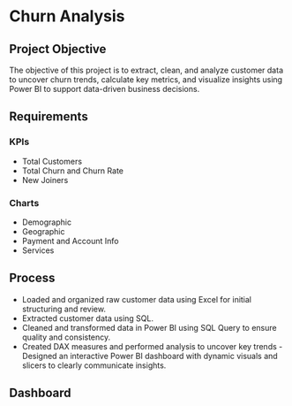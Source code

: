 # Churn Analysis
## Project Objective
The objective of this project is to extract, clean, and analyze customer data to uncover churn trends, calculate key metrics, and visualize insights using Power BI to support data-driven business decisions.
## Requirements
### KPIs
- Total Customers
- Total Churn and Churn Rate
- New Joiners
### Charts
- Demographic
- Geographic
- Payment and Account Info
- Services
## Process
-  Loaded and organized raw customer data using Excel for initial structuring and review.
- Extracted customer data using SQL.
- Cleaned and transformed data in Power BI using SQL Query to ensure quality and consistency.
- Created DAX measures and performed analysis to uncover key trends 
-Designed an interactive Power BI dashboard with dynamic visuals and slicers to clearly communicate insights.
## Dashboard

